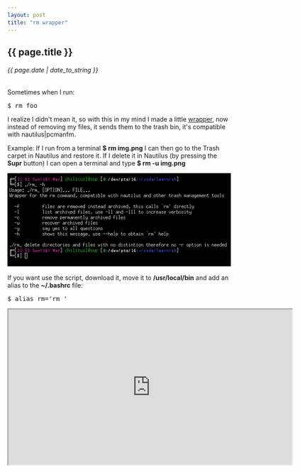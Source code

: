 ```yaml
---
layout: post
title: "rm wrapper"
---
```


## {{ page.title }}
###### {{ page.date | date_to_string }}

Sometimes when I run:

<pre class="sh_sh">
$ rm foo
</pre>

I realize I didn't mean it, so with this in my mind I made a little [wrapper](https://github.com/chilicuil/learn/blob/master/sh/tools/rm_), now instead of removing my files, it sends them to the trash bin, it's compatible with nautilus|pcmanfm.

Example: If I run from a terminal **$ rm img.png** I can then go to the Trash carpet in Nautilus and restore it. If I delete it in Nautilus (by pressing the **Supr** button) I can open a terminal and type **$ rm -u img.png**

**[![](/assets/img/53.png)](/assets/img/53.png)**

If you want use the script, download it, move it to **/usr/local/bin** and add an alias to the **~/.bashrc** file:

<pre class="sh_sh">
$ alias rm='rm_'
</pre>

<iframe class="showterm" src="http://showterm.io/0a5b334fd24f82bd5ede1" width="640" height="350">&nbsp;</iframe> 

